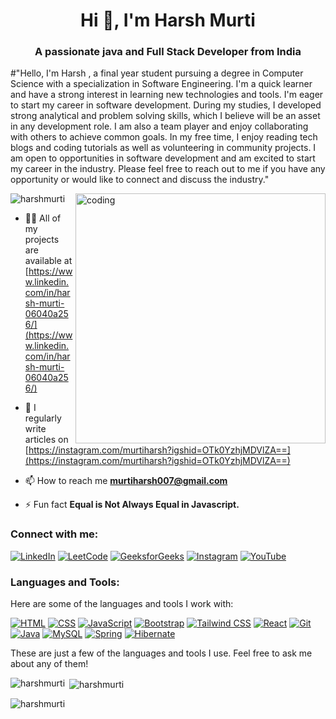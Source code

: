 <h1 align="center">Hi 👋, I'm Harsh Murti</h1>
<h3 align="center">A passionate java and Full Stack Developer from India</h3>

#"Hello, I'm Harsh , a final year student pursuing a degree in Computer Science with a specialization in Software Engineering. 
I'm a quick learner and have a strong interest in learning new technologies and tools. I'm eager to start my career in software development.
During my studies, I developed strong analytical and problem solving skills, which I believe will be an asset in any development role. I am also a team player and enjoy collaborating with others to achieve common goals.
In my free time, I enjoy reading tech blogs and coding tutorials as well as volunteering in  community projects.
I am open to opportunities in software development and am excited to start my career in the industry. Please feel free to reach out to me if you have any opportunity or would like to connect and discuss the industry."

<img align="right" alt="coding" width="400" src="https://camo.githubusercontent.com/cdc9f911347b8fb8f066e59c387054c1b56b0c4c9343624a368ba0a5516c0ab7/68747470733a2f2f7732776562736f6c7574696f6e732e636f6d2f696d616765732f66756c6c737461636b646576656c6f7065722e676966">

<p align="left"> <img src="https://komarev.com/ghpvc/?username=harshmurti&label=Profile%20views&color=0e75b6&style=flat" alt="harshmurti" /> </p>

- 👨‍💻 All of my projects are available at [https://www.linkedin.com/in/harsh-murti-06040a256/](https://www.linkedin.com/in/harsh-murti-06040a256/)

- 📝 I regularly write articles on [https://instagram.com/murtiharsh?igshid=OTk0YzhjMDVlZA==](https://instagram.com/murtiharsh?igshid=OTk0YzhjMDVlZA==)

- 📫 How to reach me **murtiharsh007@gmail.com**

- ⚡ Fun fact **Equal is Not Always Equal in Javascript.**

<h3 align="left">Connect with me:</h3>
<p align="left">
  
[![LinkedIn](https://img.shields.io/badge/LinkedIn-Profile-blue?style=flat-square&logo=linkedin)](https://www.linkedin.com/in/harsh-murti-06040a256/)
[![LeetCode](https://img.shields.io/badge/LeetCode-Profile-red?style=flat-square&logo=leetcode)](https://leetcode.com/harsh-murti/)
[![GeeksforGeeks](https://img.shields.io/badge/GeeksforGeeks-Profile-brightgreen?style=flat-square&logo=geeksforgeeks)](https://auth.geeksforgeeks.org/user/murtihashfl/)
[![Instagram](https://img.shields.io/badge/Instagram-Profile-pink?style=flat-square&logo=instagram)](https://instagram.com/murtiharsh?igshid=ZDdkNTZiNTM=) 
[![YouTube](https://img.shields.io/badge/YouTube-Channel-red?style=flat-square&logo=youtube)](https://www.youtube.com/c/@harshmurtivarshney7137)
  
</p>

<h3 align="left">Languages and Tools:</h3>

Here are some of the languages and tools I work with:

[![HTML](https://img.shields.io/badge/HTML-Code-orange?style=flat-square&logo=html5)](https://www.w3schools.com/html/)
[![CSS](https://img.shields.io/badge/CSS-Code-blue?style=flat-square&logo=css3)](https://www.w3schools.com/css/)
[![JavaScript](https://img.shields.io/badge/JavaScript-Code-yellow?style=flat-square&logo=javascript)](https://www.javascript.com/)
[![Bootstrap](https://img.shields.io/badge/Bootstrap-Framework-purple?style=flat-square&logo=bootstrap)](https://getbootstrap.com/)
[![Tailwind CSS](https://img.shields.io/badge/Tailwind%20CSS-Framework-blueviolet?style=flat-square&logo=tailwind-css)](https://tailwindcss.com/)
[![React](https://img.shields.io/badge/React-Library-blue?style=flat-square&logo=react)](https://reactjs.org/)
[![Git](https://img.shields.io/badge/Git-Code-orange?style=flat-square&logo=git)](https://git-scm.com/)
[![Java](https://img.shields.io/badge/Java-Code-red?style=flat-square&logo=java)](https://www.java.com/)
[![MySQL](https://img.shields.io/badge/MySQL-Database-blue?style=flat-square&logo=mysql)](https://www.mysql.com/)
[![Spring](https://img.shields.io/badge/Spring-Framework-green?style=flat-square&logo=spring)](https://spring.io/)
[![Hibernate](https://img.shields.io/badge/Hibernate-Framework-yellow?style=flat-square&logo=hibernate)](https://hibernate.org/)

These are just a few of the languages and tools I use. Feel free to ask me about any of them!


<p><img align="left" src="https://github-readme-stats.vercel.app/api/top-langs?username=harshmurti&show_icons=true&locale=en&layout=compact" alt="harshmurti" /></p>

<p>&nbsp;<img align="center" src="https://github-readme-stats.vercel.app/api?username=harshmurti&show_icons=true&locale=en" alt="harshmurti" /></p>

<p><img align="center" src="https://github-readme-streak-stats.herokuapp.com/?user=harshmurti&" alt="harshmurti" /></p>
